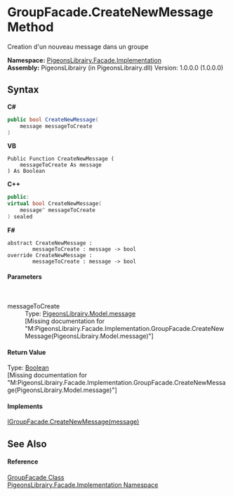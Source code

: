 # GroupFacade.CreateNewMessage Method 
 

Creation d'un nouveau message dans un groupe

**Namespace:**&nbsp;<a href="312ab9cb-8ee9-a582-242b-c0bfc1241eea">PigeonsLibrairy.Facade.Implementation</a><br />**Assembly:**&nbsp;PigeonsLibrairy (in PigeonsLibrairy.dll) Version: 1.0.0.0 (1.0.0.0)

## Syntax

**C#**<br />
``` C#
public bool CreateNewMessage(
	message messageToCreate
)
```

**VB**<br />
``` VB
Public Function CreateNewMessage ( 
	messageToCreate As message
) As Boolean
```

**C++**<br />
``` C++
public:
virtual bool CreateNewMessage(
	message^ messageToCreate
) sealed
```

**F#**<br />
``` F#
abstract CreateNewMessage : 
        messageToCreate : message -> bool 
override CreateNewMessage : 
        messageToCreate : message -> bool 
```


#### Parameters
&nbsp;<dl><dt>messageToCreate</dt><dd>Type: <a href="891709b8-1ff0-58b3-9aa4-f3f06f37a146">PigeonsLibrairy.Model.message</a><br />\[Missing <param name="messageToCreate"/> documentation for "M:PigeonsLibrairy.Facade.Implementation.GroupFacade.CreateNewMessage(PigeonsLibrairy.Model.message)"\]</dd></dl>

#### Return Value
Type: <a href="http://msdn2.microsoft.com/en-us/library/a28wyd50" target="_blank">Boolean</a><br />\[Missing <returns> documentation for "M:PigeonsLibrairy.Facade.Implementation.GroupFacade.CreateNewMessage(PigeonsLibrairy.Model.message)"\]

#### Implements
<a href="7991efef-1b77-0412-c6ec-c2eb2da63c19">IGroupFacade.CreateNewMessage(message)</a><br />

## See Also


#### Reference
<a href="7b4a76f8-da3e-3f34-b55e-530c0fadf88c">GroupFacade Class</a><br /><a href="312ab9cb-8ee9-a582-242b-c0bfc1241eea">PigeonsLibrairy.Facade.Implementation Namespace</a><br />